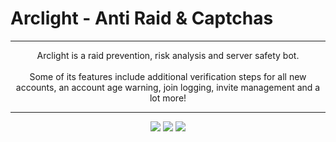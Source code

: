 # Arclight - Anti Raid & Captchas 

<hr/>

<p align="center"> 
Arclight is a raid prevention, risk analysis and server safety bot. <br/> <br/> Some of its features include additional verification steps for all new accounts, an account age warning, join logging, invite management and a lot more!
</p>

<hr/>

<div align="center">
<img src="https://forthebadge.com/images/badges/built-with-love.svg" />
<img src="https://forthebadge.com/images/badges/fuck-it-ship-it.svg" />
<img src="https://raw.githubusercontent.com/wxifuwu/badges/mistress/built-by-lesbians.svg" />
</div>